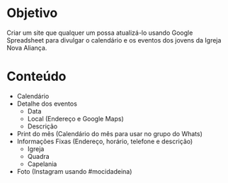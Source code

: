 # Objetivo

Criar um site que qualquer um possa atualizá-lo usando Google Spreadsheet para divulgar o calendário e os eventos dos jovens da Igreja Nova Aliança.

# Conteúdo

- Calendário
- Detalhe dos eventos
    + Data
    + Local (Endereço e Google Maps)
    + Descrição
- Print do mês (Calendário do mês para usar no grupo do Whats)
- Informações Fixas (Endereço, horário, telefone e descrição)
    + Igreja
    + Quadra
    + Capelania
- Foto (Instagram usando #mocidadeina)


